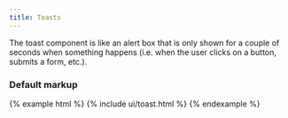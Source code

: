 ```yaml
---
title: Toasts
---
```


The toast component is like an alert box that is only shown for a couple of seconds when something happens (i.e. when the user clicks on a button, submits a form, etc.).

### Default markup

{% example html %}
{% include ui/toast.html %}
{% endexample %}
